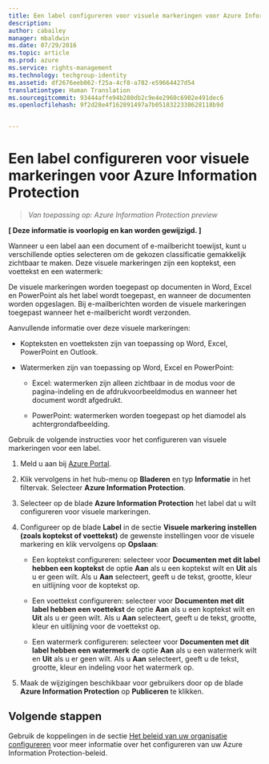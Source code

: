 ```yaml
---
title: Een label configureren voor visuele markeringen voor Azure Information Protection | Azure Rights Management
description: 
author: cabailey
manager: mbaldwin
ms.date: 07/29/2016
ms.topic: article
ms.prod: azure
ms.service: rights-management
ms.technology: techgroup-identity
ms.assetid: df2676eeb062-f25a-4cf8-a782-e59664427d54
translationtype: Human Translation
ms.sourcegitcommit: 93444affe94b280db2c9e4e2960c6902e491dec6
ms.openlocfilehash: 9f2d28e4f162891497a7b0518322338628118b9d


---
```


# Een label configureren voor visuele markeringen voor Azure Information Protection

>*Van toepassing op: Azure Information Protection preview*

**[ Deze informatie is voorlopig en kan worden gewijzigd. ]**

Wanneer u een label aan een document of e-mailbericht toewijst, kunt u verschillende opties selecteren om de gekozen classificatie gemakkelijk zichtbaar te maken. Deze visuele markeringen zijn een koptekst, een voettekst en een watermerk:

De visuele markeringen worden toegepast op documenten in Word, Excel en PowerPoint als het label wordt toegepast, en wanneer de documenten worden opgeslagen. Bij e-mailberichten worden de visuele markeringen toegepast wanneer het e-mailbericht wordt verzonden.

Aanvullende informatie over deze visuele markeringen:

- Kopteksten en voetteksten zijn van toepassing op Word, Excel, PowerPoint en Outlook.

- Watermerken zijn van toepassing op Word, Excel en PowerPoint:

    - Excel: watermerken zijn alleen zichtbaar in de modus voor de pagina-indeling en de afdrukvoorbeeldmodus en wanneer het document wordt afgedrukt.

    - PowerPoint: watermerken worden toegepast op het diamodel als achtergrondafbeelding.

Gebruik de volgende instructies voor het configureren van visuele markeringen voor een label.

1. Meld u aan bij [Azure Portal](https://portal.azure.com).
 
2. Klik vervolgens in het hub-menu op **Bladeren** en typ **Informatie** in het filtervak. Selecteer **Azure Information Protection**.

3. Selecteer op de blade **Azure Information Protection** het label dat u wilt configureren voor visuele markeringen.

4. Configureer op de blade **Label** in de sectie **Visuele markering instellen (zoals koptekst of voettekst)** de gewenste instellingen voor de visuele markering en klik vervolgens op **Opslaan**:

    - Een koptekst configureren: selecteer voor **Documenten met dit label hebben een koptekst** de optie **Aan** als u een koptekst wilt en **Uit** als u er geen wilt. Als u **Aan** selecteert, geeft u de tekst, grootte, kleur en uitlijning voor de koptekst op.

    - Een voettekst configureren: selecteer voor **Documenten met dit label hebben een voettekst** de optie **Aan** als u een koptekst wilt en **Uit** als u er geen wilt. Als u **Aan** selecteert, geeft u de tekst, grootte, kleur en uitlijning voor de voettekst op.

    - Een watermerk configureren: selecteer voor **Documenten met dit label hebben een watermerk** de optie **Aan** als u een watermerk wilt en **Uit** als u er geen wilt. Als u **Aan** selecteert, geeft u de tekst, grootte, kleur en indeling voor het watermerk op.

5. Maak de wijzigingen beschikbaar voor gebruikers door op de blade **Azure Information Protection** op **Publiceren** te klikken.

## Volgende stappen

Gebruik de koppelingen in de sectie [Het beleid van uw organisatie configureren](configure-policy.md#configuring-your-organization-s-policy) voor meer informatie over het configureren van uw Azure Information Protection-beleid.  





<!--HONumber=Jul16_HO5-->


